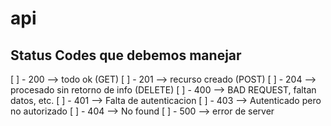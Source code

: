 # api

## Status Codes que debemos manejar

[ ] - 200 --> todo ok (GET)
[ ] - 201 --> recurso creado (POST)
[ ] - 204 --> procesado sin retorno de info (DELETE)
[ ] - 400 --> BAD REQUEST, faltan datos, etc.
[ ] - 401 --> Falta de autenticacion
[ ] - 403 --> Autenticado pero no autorizado
[ ] - 404 --> No found
[ ] - 500 --> error de server